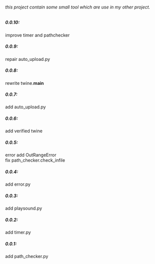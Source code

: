 ###### this project contain some small tool which are use in my other project.  


##### 0.0.10:  
improve timer and pathchecker   
##### 0.0.9:  
repair auto_upload.py   
##### 0.0.8:  
rewrite twine.__main__      
##### 0.0.7:  
add auto_upload.py      
##### 0.0.6:  
add verified twine   
##### 0.0.5:  
error add OutRangeError  
fix path_checker.check_infile  
##### 0.0.4:  
add error.py  
##### 0.0.3:  
add playsound.py  
##### 0.0.2:  
add timer.py  
##### 0.0.1:  
add path_checker.py  